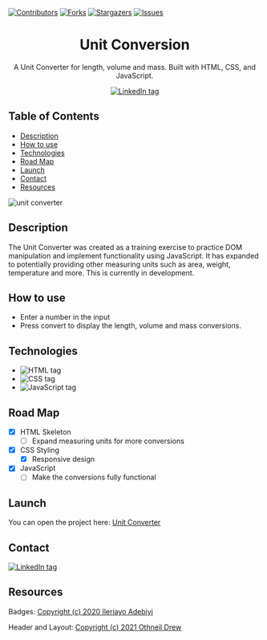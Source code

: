 [![Contributors][contributors-shield]][contributors-url]
[![Forks][forks-shield]][forks-url]
[![Stargazers][stars-shield]][stars-url]
[![Issues][issues-shield]][issues-url]


<div align='center'>
    <h1>Unit Conversion </h1>
    <p>A Unit Converter for length, volume and mass. Built with HTML, CSS, and JavaScript.</p>
        <a href='https://www.linkedin.com/in/plang-psm/' target='_blank'><img src="https://img.shields.io/badge/linkedin-%230077B5.svg?style=for-the-badge&logo=linkedin&logoColor=white" alt="LinkedIn tag" /></a>
</div>


## Table of Contents
* [Description](#description)
* [How to use](#how-to-use)
* [Technologies](#technologies)
* [Road Map](#road-map)
* [Launch](#launch)
* [Contact](#contact)
* [Resources](#resources)

![unit converter](https://user-images.githubusercontent.com/101952500/185811245-557afdc6-f90b-4494-a2b5-20211e116512.jpg)

## Description
The Unit Converter was created as a training exercise to practice DOM manipulation and implement functionality using JavaScript. It has expanded to potentially providing other measuring units such as area, weight, temperature and more. This is currently in development.

## How to use
* Enter a number in the input
* Press convert to display the length, volume and mass conversions.

## Technologies
* <img src="https://img.shields.io/badge/html5-%23E34F26.svg?style=for-the-badge&logo=html5&logoColor=white" alt="HTML tag"  />
* <img src="https://img.shields.io/badge/css3-%231572B6.svg?style=for-the-badge&logo=css3&logoColor=white" alt="CSS tag"  />
* <img src="https://img.shields.io/badge/javascript-%23323330.svg?style=for-the-badge&logo=javascript&logoColor=%23F7DF1E" alt="JavaScript tag" />

## Road Map
- [X] HTML Skeleton
  - [ ] Expand measuring units for more conversions
- [X] CSS Styling
    - [X] Responsive design
- [X] JavaScript
  - [ ] Make the conversions fully functional

## Launch
You can open the project here:
[Unit Converter](https://plang-psm.github.io/unit-conversion/)


## Contact
<a href='https://www.linkedin.com/in/plang-psm/' target='_blank'><img src="https://img.shields.io/badge/linkedin-%230077B5.svg?style=for-the-badge&logo=linkedin&logoColor=white" alt="LinkedIn tag" /></a>

## Resources
Badges: <a href='https://github.com/Ileriayo/markdown-badges' target='_blank'>Copyright (c) 2020 Ileriayo Adebiyi</a>

Header and Layout: <a href='https://github.com/othneildrew/Best-README-Template' target='_blank'>Copyright (c) 2021 Othneil Drew</a>



[contributors-shield]: https://img.shields.io/github/contributors/plang-psm/dice-game.svg?style=for-the-badge
[contributors-url]: https://github.com/plang-psm/dice-game/graphs/contributors
[forks-shield]: https://img.shields.io/github/forks/plang-psm/dice-game.svg?style=for-the-badge
[forks-url]: https://github.com/plang-psm/dice-game/network/members
[stars-shield]: https://img.shields.io/github/stars/plang-psm/dice-game.svg?style=for-the-badge
[stars-url]: https://github.com/plang-psm/dice-game/stargazers
[issues-shield]: https://img.shields.io/github/issues/plang-psm/dice-game.svg?style=for-the-badge
[issues-url]: https://github.com/plang-psm/dice-game/issues
